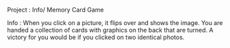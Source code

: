 Project : Info/ Memory Card Game

Info : When you click on a picture, it flips over and shows the image.
You are handed a collection of cards with graphics on the back that
are turned. A victory for you would be if you clicked on two identical
photos.
